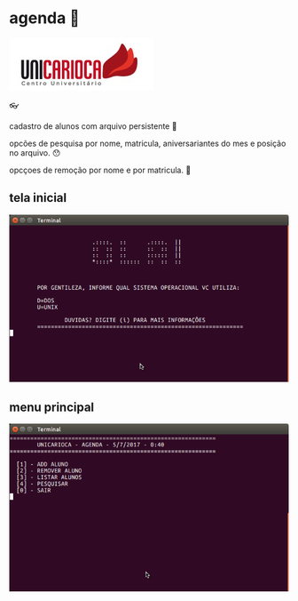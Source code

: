 # agenda :ledger:
![UniCarioca Logo](img/uni2.jpg)

 :eyeglasses:

cadastro de alunos com arquivo persistente  :floppy_disk:

opcões de pesquisa por nome, matricula, aniversariantes do mes e posição no arquivo.  :hushed:

opcçoes de remoção por nome e por matricula.  :put_litter_in_its_place:

## tela inicial
![tela inicial](img/ini.png)

## menu principal
![menu principal](img/main.png)
